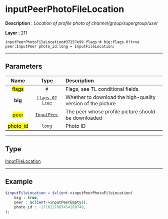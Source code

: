 # inputPeerPhotoFileLocation

**Description** : *Location of profile photo of channel/group/supergroup/user*

**Layer** : 211

```tl
inputPeerPhotoFileLocation#37257e99 flags:# big:flags.0?true peer:InputPeer photo_id:long = InputFileLocation;
```

---

## Parameters

| Name | Type | Description |
| :---: | :---: | :--- |
| <mark>flags</mark> | [`#`](type/#) | Flags, see TL conditional fields |
| **big** | [`flags.0?true`](type/true) | Whether to download the high-quality version of the picture |
| <mark>peer</mark> | [`InputPeer`](type/InputPeer) | The peer whose profile picture should be downloaded |
| <mark>photo_id</mark> | [`long`](type/long) | Photo ID |

---

## Type

[InputFileLocation](type/InputFileLocation)

---

## Example

```php
$inputFileLocation = $client->inputPeerPhotoFileLocation(
	big : true,
	peer : $client->inputPeerEmpty(),
	photo_id : -1716227885454288748,
);
```